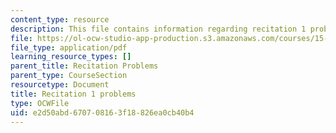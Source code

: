 ```yaml
---
content_type: resource
description: This file contains information regarding recitation 1 problems.
file: https://ol-ocw-studio-app-production.s3.amazonaws.com/courses/15-053-optimization-methods-in-management-science-spring-2013/e2d50abd670708163f18826ea0cb40b4_MIT15_053S13_rec01.pdf
file_type: application/pdf
learning_resource_types: []
parent_title: Recitation Problems
parent_type: CourseSection
resourcetype: Document
title: Recitation 1 problems
type: OCWFile
uid: e2d50abd-6707-0816-3f18-826ea0cb40b4
---
```

